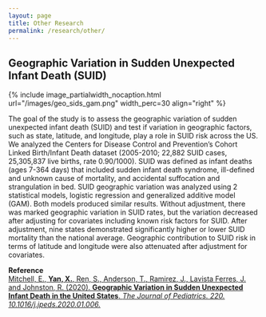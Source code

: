 ```yaml
---
layout: page
title: Other Research
permalink: /research/other/
---
```


## Geographic Variation in Sudden Unexpected Infant Death (SUID)

{% include image_partialwidth_nocaption.html url="/images/geo_sids_gam.png" width_perc=30 align="right" %}

The goal of the study is to assess the geographic variation of sudden unexpected infant death (SUID) and test if variation in geographic factors, such as state, latitude, and longitude, play a role in SUID risk across the US. We analyzed the Centers for Disease Control and Prevention’s Cohort Linked Birth/Infant Death dataset (2005-2010; 22,882 SUID cases, 25,305,837 live births, rate 0.90/1000). SUID was defined as infant deaths (ages 7-364 days) that included sudden infant death syndrome, ill-defined and unknown cause of mortality, and accidental suffocation and strangulation in bed. SUID geographic variation was analyzed using 2 statistical models, logistic regression and generalized additive model (GAM). Both models produced similar results. Without adjustment, there was marked geographic variation in SUID rates, but the variation decreased after adjusting for covariates including known risk factors for SUID. After adjustment, nine states demonstrated significantly higher or lower SUID mortality than the national average. Geographic contribution to SUID risk in terms of latitude and longitude were also attenuated after adjustment for covariates.

**Reference**<br/>
[Mitchell, E., **Yan, X.**, Ren, S., Anderson, T., Ramirez, J., Lavista Ferres, J. and Johnston, R. (2020). **Geographic Variation in Sudden Unexpected Infant Death in the United States**. *The Journal of Pediatrics. 220. 10.1016/j.jpeds.2020.01.006.*](https://www.sciencedirect.com/science/article/abs/pii/S002234762030010X) 
